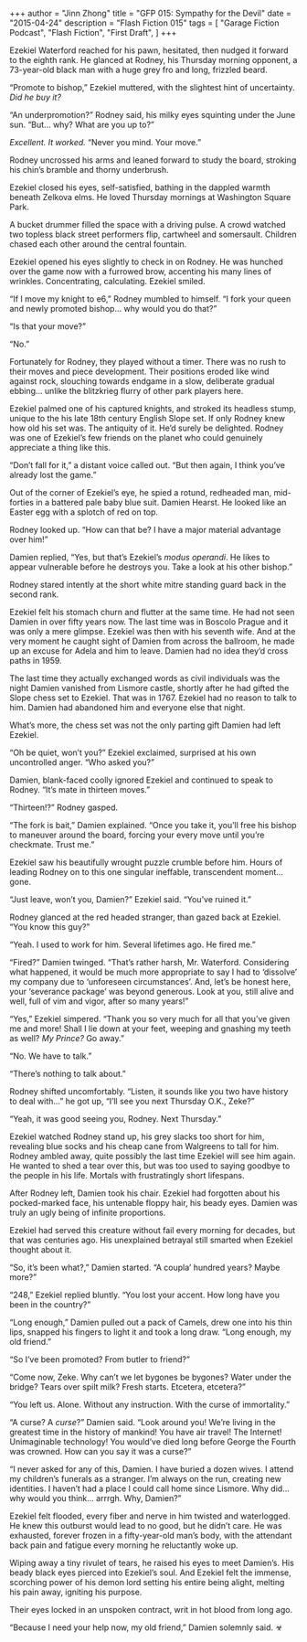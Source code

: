 +++
author = "Jinn Zhong"
title = "GFP 015: Sympathy for the Devil"
date = "2015-04-24"
description = "Flash Fiction 015"
tags = [
    "Garage Fiction Podcast",
    "Flash Fiction",
    "First Draft",
]
+++

Ezekiel Waterford reached for his pawn, hesitated, then nudged it forward to the eighth rank. He glanced at Rodney, his Thursday morning opponent, a 73-year-old black man with a huge grey fro and long, frizzled beard.

“Promote to bishop,” Ezekiel muttered, with the slightest hint of uncertainty. _Did he buy it?_

“An underpromotion?” Rodney said, his milky eyes squinting under the June sun. “But... why? What are you up to?”

_Excellent. It worked._ “Never you mind. Your move.”

Rodney uncrossed his arms and leaned forward to study the board, stroking his chin’s bramble and thorny underbrush.

Ezekiel closed his eyes, self-satisfied, bathing in the dappled warmth beneath Zelkova elms. He loved Thursday mornings at Washington Square Park. 

A bucket drummer filled the space with a driving pulse. A crowd watched two topless black  street performers flip, cartwheel and somersault. Children chased each other around the central fountain.

Ezekiel opened his eyes slightly to check in on Rodney. He was hunched over the game now with a furrowed brow, accenting his many lines of wrinkles. Concentrating, calculating. Ezekiel smiled.

“If I move my knight to e6,” Rodney mumbled to himself. “I fork your queen and newly promoted bishop... why would you do that?”

“Is that your move?”

“No.”

Fortunately for Rodney, they played without a timer. There was no rush to their moves and piece development. Their positions eroded like wind against rock, slouching towards endgame in a slow, deliberate gradual ebbing... unlike the blitzkrieg flurry of other park players here.

Ezekiel palmed one of his captured knights, and stroked its headless stump, unique to the his late 18th century English Slope set. If only Rodney knew how old his set was. The antiquity of it. He’d surely be delighted. Rodney was one of Ezekiel’s few friends on the planet who could genuinely appreciate a thing like this.

“Don’t fall for it,” a distant voice called out. “But then again, I think you’ve already lost the game.”

Out of the corner of Ezekiel’s eye, he spied a rotund, redheaded man, mid-forties in a battered pale baby blue suit. Damien Hearst. He looked like an Easter egg with a splotch of red on top.

Rodney looked up. “How can that be? I have a major material advantage over him!”

Damien replied, “Yes, but that’s Ezekiel’s _modus operandi_. He likes to appear vulnerable before he destroys you. Take a look at his other bishop.”

Rodney stared intently at the short white mitre standing guard back in the second rank.

Ezekiel felt his stomach churn and flutter at the same time. He had not seen Damien in over fifty years now. The last time was in Boscolo Prague and it was only a mere glimpse. Ezekiel was then with his seventh wife. And at the very moment he caught sight of Damien from across the ballroom, he made up an excuse for Adela and him to leave. Damien had no idea they’d cross paths in 1959.

The last time they actually exchanged words as civil individuals was the night Damien vanished from Lismore castle, shortly after he had gifted the Slope chess set to Ezekiel. That was in 1767. Ezekiel had no reason to talk to him. Damien had abandoned him and everyone else that night.

What’s more,  the chess set was not the only parting gift Damien had left Ezekiel.

“Oh be quiet, won’t you?” Ezekiel exclaimed, surprised at his own uncontrolled anger. “Who asked you?”

Damien, blank-faced coolly ignored Ezekiel and continued to speak to Rodney. “It’s mate in thirteen moves.”

“Thirteen!?” Rodney gasped.

“The fork is bait,” Damien explained. “Once you take it, you’ll free his bishop to maneuver around the board, forcing your every move until you’re checkmate. Trust me.”

Ezekiel saw his beautifully wrought puzzle crumble before him. Hours of leading Rodney on to this one singular ineffable, transcendent moment... gone.

“Just leave, won’t you, Damien?” Ezekiel said. “You’ve ruined it.”

Rodney glanced at the red headed stranger, than gazed back at Ezekiel. “You know this guy?”

“Yeah. I used to work for him. Several lifetimes ago. He fired me.”

“Fired?” Damien twinged. “That’s rather harsh, Mr. Waterford. Considering what happened, it would be much more appropriate to say I had to ‘dissolve’ my company due to ‘unforeseen circumstances’. And, let’s be honest here, your ‘severance package’ was beyond generous. Look at you, still alive and well, full of vim and vigor, after so many years!”

“Yes,” Ezekiel simpered. “Thank you so very much for all that you’ve given me and more! Shall I lie down at your feet, weeping and gnashing my teeth as well? _My Prince?_ Go away.”

“No. We have to talk.”

“There’s nothing to talk about.”

Rodney shifted uncomfortably. “Listen, it sounds like you two have history to deal with...” he got up, “I’ll see you next Thursday O.K., Zeke?”

“Yeah, it was good seeing you, Rodney. Next Thursday.”

Ezekiel watched Rodney stand up, his grey slacks too short for him, revealing blue socks and his cheap cane from Walgreens to tall for him. Rodney ambled away, quite possibly the last time Ezekiel will see him again. He wanted to shed a tear over this, but was too used to saying goodbye to the people in his life. Mortals with frustratingly short lifespans.

After Rodney left, Damien took his chair. Ezekiel had forgotten about his pocked-marked face, his untenable floppy hair, his beady eyes. Damien was truly an ugly being of infinite proportions. 

Ezekiel had served this creature without fail every morning for decades, but that was centuries ago. His unexplained betrayal still smarted when Ezekiel thought about it.

“So, it’s been what?,” Damien started. “A coupla’ hundred years? Maybe more?”

“248,” Ezekiel replied bluntly. “You lost your accent. How long have you been in the country?”

“Long enough,” Damien pulled out a pack of Camels, drew one into his thin lips, snapped his fingers to light it and took a long draw. “Long enough, my old friend.”

“So I’ve been promoted? From butler to friend?”

“Come now, Zeke. Why can’t we let bygones be bygones? Water under the bridge? Tears over spilt milk? Fresh starts. Etcetera, etcetera?”

“You left us. Alone. Without any instruction. With the curse of immortality.”

“A curse? A _curse_?” Damien said. “Look around you! We’re living in the greatest time in the history of mankind! You have air travel! The Internet! Unimaginable technology! You would’ve died long before George the Fourth was crowned. How can you say it was a curse?”

“I never asked for any of this, Damien. I have buried a dozen wives. I attend my children’s funerals as a stranger. I’m always on the run, creating new identities. I haven’t had a place I could call home since Lismore. Why did... why would you think... arrrgh. Why, Damien?”

Ezekiel felt flooded, every fiber and nerve in him twisted and waterlogged. He knew this outburst would lead to no good, but he didn’t care. He was exhausted, forever frozen in a fifty-year-old man’s body, with the attendant back pain and fatigue every morning he reluctantly woke up.

Wiping away a tiny rivulet of tears, he raised his eyes to meet Damien’s. His beady black eyes pierced into Ezekiel’s soul. And Ezekiel felt the immense, scorching power of his demon lord setting his entire being alight, melting his pain away, igniting his purpose.

Their eyes locked in an unspoken contract, writ in hot blood from long ago. 

“Because I need your help now, my old friend,” Damien solemnly said. ☣
